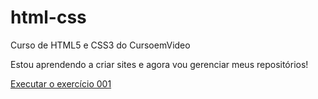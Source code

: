# html-css
 Curso de HTML5 e CSS3 do CursoemVideo

 Estou aprendendo a criar sites e agora vou gerenciar meus repositórios!

 <a href= "https://analuizadornas.github.io/html-css/exercicios/ex001/index.html">Executar o exercício 001</a>
 
